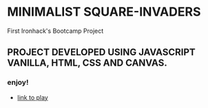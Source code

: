 #  MINIMALIST SQUARE-INVADERS
First Ironhack's Bootcamp Project

## PROJECT DEVELOPED USING JAVASCRIPT VANILLA, HTML, CSS AND CANVAS.

### enjoy!

* [link to play](https://vladickweb.github.io/minimalist-space-invaders/)
